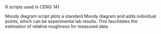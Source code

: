 R scripts used in CENG 141

Moody diagram script plots a standard Moody diagram and adds individual points, which can be experimental lab results. This fascilitates the estimation of relative roughness for measured data.
